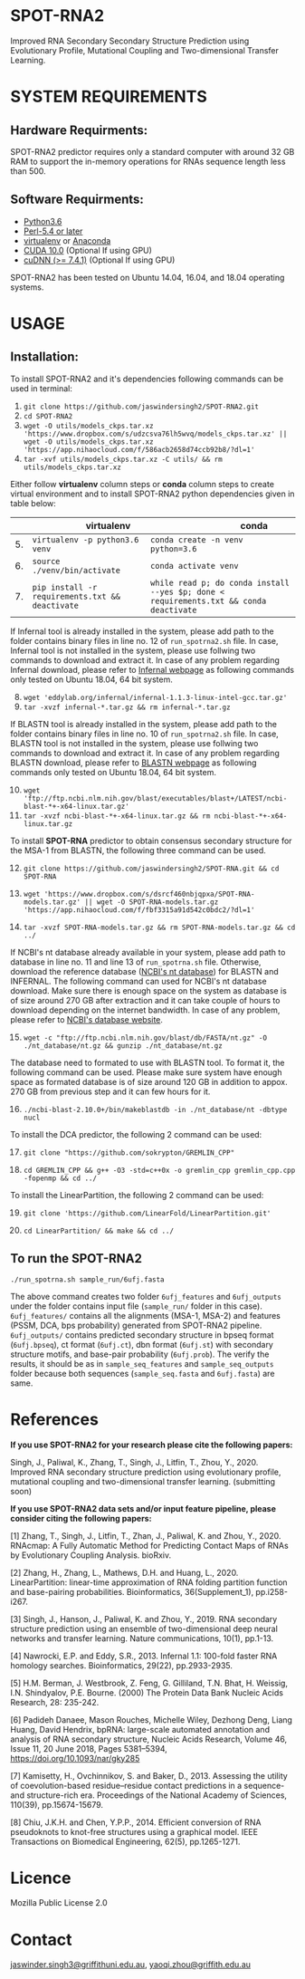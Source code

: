 # SPOT-RNA2
Improved RNA Secondary Secondary Structure Prediction using Evolutionary Profile, Mutational Coupling and Two-dimensional Transfer Learning.

SYSTEM REQUIREMENTS
====
Hardware Requirments:
----
SPOT-RNA2 predictor requires only a standard computer with around 32 GB RAM to support the in-memory operations for RNAs sequence length less than 500.

Software Requirments:
----
* [Python3.6](https://docs.python-guide.org/starting/install3/linux/)
* [Perl-5.4 or later](https://www.perl.org/get.html)
* [virtualenv](https://virtualenv.pypa.io/en/latest/installation/) or [Anaconda](https://anaconda.org/anaconda/virtualenv)
* [CUDA 10.0](https://developer.nvidia.com/cuda-10.0-download-archive) (Optional If using GPU)
* [cuDNN (>= 7.4.1)](https://developer.nvidia.com/cudnn) (Optional If using GPU)

SPOT-RNA2 has been tested on Ubuntu 14.04, 16.04, and 18.04 operating systems.

USAGE
====

Installation:
----

To install SPOT-RNA2 and it's dependencies following commands can be used in terminal:

1. `git clone https://github.com/jaswindersingh2/SPOT-RNA2.git`
2. `cd SPOT-RNA2`
3. `wget -O utils/models_ckps.tar.xz 'https://www.dropbox.com/s/udzcsva76lh5wvq/models_ckps.tar.xz' || wget -O utils/models_ckps.tar.xz 'https://app.nihaocloud.com/f/586acb2658d74ccb92b8/?dl=1'`
4. `tar -xvf utils/models_ckps.tar.xz -C utils/ && rm utils/models_ckps.tar.xz`

Either follow **virtualenv** column steps or **conda** column steps to create virtual environment and to install SPOT-RNA2 python dependencies given in table below:<br />

|  | &nbsp;&nbsp;&nbsp;&nbsp;&nbsp;&nbsp;&nbsp;&nbsp;&nbsp;&nbsp;&nbsp;&nbsp;&nbsp;&nbsp;&nbsp;&nbsp;&nbsp;&nbsp;&nbsp;&nbsp;&nbsp; virtualenv | &nbsp;&nbsp;&nbsp;&nbsp;&nbsp;&nbsp;&nbsp;&nbsp;&nbsp;&nbsp;&nbsp;&nbsp;&nbsp;&nbsp;&nbsp;&nbsp;&nbsp;&nbsp;&nbsp;&nbsp;&nbsp;&nbsp;&nbsp;&nbsp;&nbsp;&nbsp;&nbsp;&nbsp;&nbsp;&nbsp;&nbsp;&nbsp;&nbsp;&nbsp;&nbsp;&nbsp; conda |
| :- | :-------- | :--- |
| 5. | `virtualenv -p python3.6 venv` | `conda create -n venv python=3.6` |
| 6. | `source ./venv/bin/activate` | `conda activate venv` | 
| 7. | `pip install -r requirements.txt && deactivate` | `while read p; do conda install --yes $p; done < requirements.txt && conda deactivate` | 

If Infernal tool is already installed in the system, please add path to the folder contains binary files in line no. 12 of `run_spotrna2.sh` file. In case, Infernal tool is not installed in the system, please use follwing two commands to download and extract it. In case of any problem regarding Infernal download, please refer to [Infernal webpage](http://eddylab.org/infernal/) as following commands only tested on Ubuntu 18.04, 64 bit system.

8. `wget 'eddylab.org/infernal/infernal-1.1.3-linux-intel-gcc.tar.gz'`
9. `tar -xvzf infernal-*.tar.gz && rm infernal-*.tar.gz`

If BLASTN tool is already installed in the system, please add path to the folder contains binary files in line no. 10 of `run_spotrna2.sh` file. In case, BLASTN tool is not installed in the system, please use follwing two commands to download and extract it. In case of any problem regarding BLASTN download, please refer to [BLASTN webpage](https://blast.ncbi.nlm.nih.gov/Blast.cgi?PAGE_TYPE=BlasstDocs&DOC_TYPE=Download) as following commands only tested on Ubuntu 18.04, 64 bit system.

10. `wget 'ftp://ftp.ncbi.nlm.nih.gov/blast/executables/blast+/LATEST/ncbi-blast-*+-x64-linux.tar.gz'`
11. `tar -xvzf ncbi-blast-*+-x64-linux.tar.gz && rm ncbi-blast-*+-x64-linux.tar.gz`

To install **SPOT-RNA** predictor to obtain consensus secondary structure for the MSA-1 from BLASTN, the following three command can be used.<br />

12. `git clone https://github.com/jaswindersingh2/SPOT-RNA.git && cd SPOT-RNA`

13. `wget 'https://www.dropbox.com/s/dsrcf460nbjqpxa/SPOT-RNA-models.tar.gz' || wget -O SPOT-RNA-models.tar.gz 'https://app.nihaocloud.com/f/fbf3315a91d542c0bdc2/?dl=1'`

14. `tar -xvzf SPOT-RNA-models.tar.gz && rm SPOT-RNA-models.tar.gz && cd ../`

If NCBI's nt database already available in your system, please add path to database in line no. 11 and line 13 of `run_spotrna.sh` file.  Otherwise, download the reference database ([NCBI's nt database](ftp://ftp.ncbi.nlm.nih.gov/blast/db/)) for BLASTN and INFERNAL. The following command can used for NCBI's nt database download. Make sure there is enough space on the system as database is of size around 270 GB after extraction and it can take couple of hours to download depending on the internet bandwidth. In case of any problem, please refer to [NCBI's database website](https://blast.ncbi.nlm.nih.gov/Blast.cgi?PAGE_TYPE=BlastDocs&DOC_TYPE=Download).

15. `wget -c "ftp://ftp.ncbi.nlm.nih.gov/blast/db/FASTA/nt.gz" -O ./nt_database/nt.gz && gunzip ./nt_database/nt.gz`

The database need to formated to use with BLASTN tool. To format it, the following command can be used. Please make sure system have enough space as formated database is of size around 120 GB in addition to appox. 270 GB from previous step and it can few hours for it.

16. `./ncbi-blast-2.10.0+/bin/makeblastdb -in ./nt_database/nt -dbtype nucl`

To install the DCA predictor, the following 2 command can be used:<br />

17. `git clone "https://github.com/sokrypton/GREMLIN_CPP"`

18. `cd GREMLIN_CPP && g++ -O3 -std=c++0x -o gremlin_cpp gremlin_cpp.cpp -fopenmp && cd ../`

To install the LinearPartition, the following 2 command can be used:<br />

19. `git clone 'https://github.com/LinearFold/LinearPartition.git'`

20. `cd LinearPartition/ && make && cd ../`

To run the SPOT-RNA2
-----

```
./run_spotrna.sh sample_run/6ufj.fasta 
```

The above command creates two folder `6ufj_features` and `6ufj_outputs` under the folder contains input file (`sample_run/` folder in this case). `6ufj_features/` contains all the alignments (MSA-1, MSA-2) and features (PSSM, DCA, bps probability) generated from SPOT-RNA2 pipeline. `6ufj_outputs/` contains predicted secondary structure in bpseq format (`6ufj.bpseq`), ct format (`6ufj.ct`), dbn format (`6ufj.st`) with secondary structure motifs, and base-pair probability (`6ufj.prob`). The verify the results, it should be as in `sample_seq_features` and `sample_seq_outputs` folder because both sequences (`sample_seq.fasta` and `6ufj.fasta`) are same.

References
====

**If you use SPOT-RNA2 for your research please cite the following papers:**

Singh, J., Paliwal, K., Zhang, T., Singh, J., Litfin, T., Zhou, Y., 2020. Improved RNA secondary structure prediction using evolutionary profile, mutational coupling and two-dimensional transfer learning. (submitting soon)

**If you use SPOT-RNA2 data sets and/or input feature pipeline, please consider citing the following papers:**

[1] Zhang, T., Singh, J., Litfin, T., Zhan, J., Paliwal, K. and Zhou, Y., 2020. RNAcmap: A Fully Automatic Method for Predicting Contact Maps of RNAs by Evolutionary Coupling Analysis. bioRxiv.

[2] Zhang, H., Zhang, L., Mathews, D.H. and Huang, L., 2020. LinearPartition: linear-time approximation of RNA folding partition function and base-pairing probabilities. Bioinformatics, 36(Supplement_1), pp.i258-i267.

[3] Singh, J., Hanson, J., Paliwal, K. and Zhou, Y., 2019. RNA secondary structure prediction using an ensemble of two-dimensional deep neural networks and transfer learning. Nature communications, 10(1), pp.1-13.

[4] Nawrocki, E.P. and Eddy, S.R., 2013. Infernal 1.1: 100-fold faster RNA homology searches. Bioinformatics, 29(22), pp.2933-2935.

[5] H.M. Berman, J. Westbrook, Z. Feng, G. Gilliland, T.N. Bhat, H. Weissig, I.N. Shindyalov, P.E. Bourne. (2000) The Protein Data Bank Nucleic Acids Research, 28: 235-242.

[6] Padideh Danaee, Mason Rouches, Michelle Wiley, Dezhong Deng, Liang Huang, David Hendrix, bpRNA: large-scale automated annotation and analysis of RNA secondary structure, Nucleic Acids Research, Volume 46, Issue 11, 20 June 2018, Pages 5381–5394, https://doi.org/10.1093/nar/gky285

[7] Kamisetty, H., Ovchinnikov, S. and Baker, D., 2013. Assessing the utility of coevolution-based residue–residue contact predictions in a sequence-and structure-rich era. Proceedings of the National Academy of Sciences, 110(39), pp.15674-15679.

[8] Chiu, J.K.H. and Chen, Y.P.P., 2014. Efficient conversion of RNA pseudoknots to knot-free structures using a graphical model. IEEE Transactions on Biomedical Engineering, 62(5), pp.1265-1271.

Licence
====
Mozilla Public License 2.0


Contact
====
jaswinder.singh3@griffithuni.edu.au, yaoqi.zhou@griffith.edu.au
